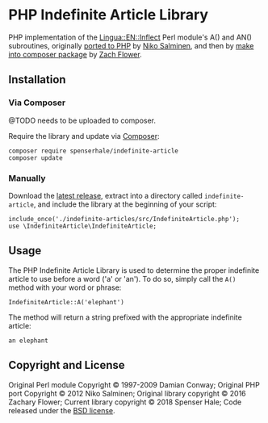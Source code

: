 # PHP Indefinite Article Library

PHP implementation of the [Lingua::EN::Inflect](http://search.cpan.org/dist/Lingua-EN-Inflect/lib/Lingua/EN/Inflect.pm) 
Perl module's A() and AN() subroutines, 
originally [ported to PHP](https://github.com/Kaivosukeltaja/php-indefinite-article) by [Niko Salminen](http://nikosalminen.com),
and then by [make into composer package](https://github.com/zachflower/php-indefinite-article) by [Zach Flower](https://zacharyflower.com/).

## Installation

### Via Composer

@TODO needs to be uploaded to composer.

Require the library and update via [Composer](https://getcomposer.org/):

```
composer require spenserhale/indefinite-article
composer update
```

### Manually

Download the [latest release](https://github.com/spenserhale/php-indefinite-article/archive/master.zip), extract into a directory called `indefinite-article`, and include the library at the beginning of your script:

```
include_once('./indefinite-articles/src/IndefiniteArticle.php');
use \IndefiniteArticle\IndefiniteArticle;
```

## Usage

The PHP Indefinite Article Library is used to determine the proper indefinite article to use before a word ('a' or 'an'). To do so, simply call the `A()` method with your word or phrase:

```
IndefiniteArticle::A('elephant')
```

The method will return a string prefixed with the appropriate indefinite article:

```
an elephant
```

## Copyright and License

Original Perl module Copyright &copy; 1997-2009 Damian Conway; Original PHP port Copyright &copy; 2012 Niko Salminen; Original library copyright &copy; 2016 Zachary Flower; Current library copyright &copy; 2018 Spenser Hale; Code released under the [BSD license](LICENSE).
